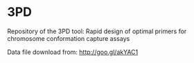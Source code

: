 # 3PD
Repository of the 3PD tool: Rapid design of optimal primers for chromosome conformation capture assays

Data file download from: http://goo.gl/akYAC1

